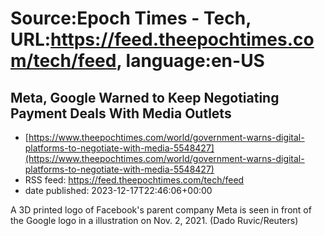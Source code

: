 # Source:Epoch Times - Tech, URL:https://feed.theepochtimes.com/tech/feed, language:en-US

## Meta, Google Warned to Keep Negotiating Payment Deals With Media Outlets
 - [https://www.theepochtimes.com/world/government-warns-digital-platforms-to-negotiate-with-media-5548427](https://www.theepochtimes.com/world/government-warns-digital-platforms-to-negotiate-with-media-5548427)
 - RSS feed: https://feed.theepochtimes.com/tech/feed
 - date published: 2023-12-17T22:46:06+00:00

A 3D printed logo of Facebook's parent company Meta is seen in front of the Google logo in a illustration on Nov. 2, 2021. (Dado Ruvic/Reuters)

